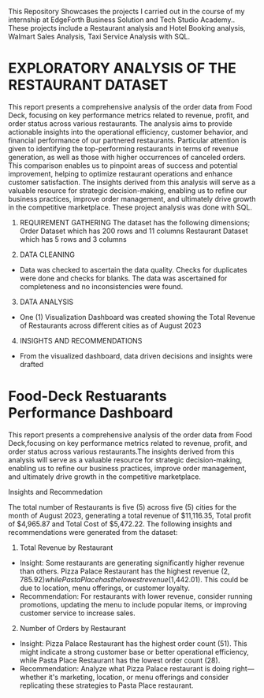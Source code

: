 This Repository Showcases the projects I carried out in the course of my internship at EdgeForth Business Solution and Tech Studio Academy.. 
These projects include a Restaurant analysis and Hotel Booking analysis, Walmart Sales Analysis, Taxi Service Analysis with SQL. 

# EXPLORATORY ANALYSIS OF THE RESTAURANT DATASET
This report presents a comprehensive analysis of the order data from Food Deck, focusing on key performance metrics related to revenue, profit, and order status across various restaurants. 
The analysis aims to provide actionable insights into the  operational efficiency, customer behavior, and financial performance of our partnered restaurants. Particular attention is given to identifying the top-performing restaurants in terms of revenue generation, as well as those with higher occurrences of canceled orders. 
This comparison enables us to pinpoint areas of success and potential improvement, helping to optimize restaurant operations and enhance customer satisfaction. 
The insights derived from this analysis will serve as a valuable resource for strategic decision-making, enabling us to refine our business practices, improve order management, and ultimately drive growth in the competitive marketplace. These project analysis was done with SQL. 

1. REQUIREMENT GATHERING
The dataset has the following dimensions;
Order Dataset which has 200 rows and 11 columns
Restaurant Dataset  which has 5 rows and 3 columns

2. DATA CLEANING
- Data was checked to ascertain the data quality. Checks for duplicates were done and checks for  blanks. The data was ascertained for completeness and no inconsistencies 
  were found. 

3. DATA ANALYSIS 
- One (1) Visualization Dashboard was created showing the Total Revenue of Restaurants across different cities as of August 2023 

 4. INSIGHTS AND RECOMMENDATIONS
- From the visualized dashboard, data driven decisions and insights were drafted

# Food-Deck Restuarants Performance Dashboard
This report presents a comprehensive analysis of the order data from Food Deck,focusing on key performance metrics related to revenue, profit, and order status across various restaurants.The insights derived from this analysis will serve as a valuable resource for strategic decision-making, enabling us to refine our business practices, improve order management, and ultimately drive growth in the competitive marketplace.

Insights and Recommedation

The total number of Restaurants is five (5) across five (5) cities for the month of August 2023, generating a total revenue of $11,116.35, Total profit of $4,965.87 and Total Cost of $5,472.22. The following insights and recommendations were generated from the dataset:
1. Total Revenue by Restaurant
- Insight: Some restaurants are generating significantly higher revenue than others. Pizza Palace Restaurant has the highest revenue ($2,785.92) while Pasta Place has the 
  lowest revenue ($1,442.01). This could be due to location, menu offerings, or customer loyalty.
- Recommendation: For restaurants with lower revenue, consider running promotions, updating the menu to include popular items, or improving customer service to increase 
  sales.
2. Number of Orders by Restaurant
- Insight: Pizza Palace Restaurant has the highest order count (51). This might indicate a strong customer base or better operational efficiency, while Pasta Place 
  Restaurant has the lowest order count (28).
- Recommendation: Analyze what Pizza Palace restaurant is doing right—whether it's marketing, location, or menu offerings and consider replicating these strategies to Pasta 
  Place restaurant.

